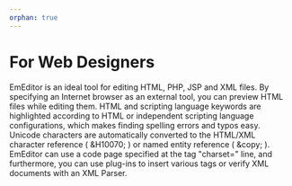 ```yaml
---
orphan: true
---
```

# For Web Designers

EmEditor is an ideal tool for editing HTML, PHP, JSP and XML files. By
specifying an Internet browser as an external tool, you can
preview HTML files while editing them. HTML and scripting language keywords are highlighted according to HTML or independent scripting language
configurations, which makes finding spelling errors and typos easy.
Unicode characters are automatically converted to the HTML/XML character
reference ( \&H10070; ) or named entity reference ( \&copy; ).
EmEditor can use a code page specified at the <META> tag "charset="
line, and furthermore, you can use plug-ins to insert various tags or verify XML
documents with an XML Parser.
